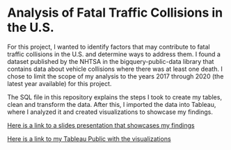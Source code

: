 # Analysis of Fatal Traffic Collisions in the U.S.

For this project, I wanted to identify factors that may contribute to fatal traffic collisions in the U.S. and 
determine ways to address them. I found a dataset published by the NHTSA in the bigquery-public-data library that 
contains data about vehicle collisions where there was at least one death. I chose to limit the scope of my analysis 
to the years 2017 through 2020 (the latest year available) for this project. 

The SQL file in this repository explains the steps I took to create my tables, clean and transform the data. 
After this, I imported the data into Tableau, where I analyzed it and created visualizations to showcase my findings. 

[Here is a link to a slides presentation that showcases my findings](https://docs.google.com/presentation/d/1aQ7hQhIWbszHsHLfbQyq3eVR3_YpVE-MukQk5fSjqcs/edit?usp=sharing)

[Here is a link to my Tableau Public with the visualizations](https://public.tableau.com/app/profile/paul.blinn)
